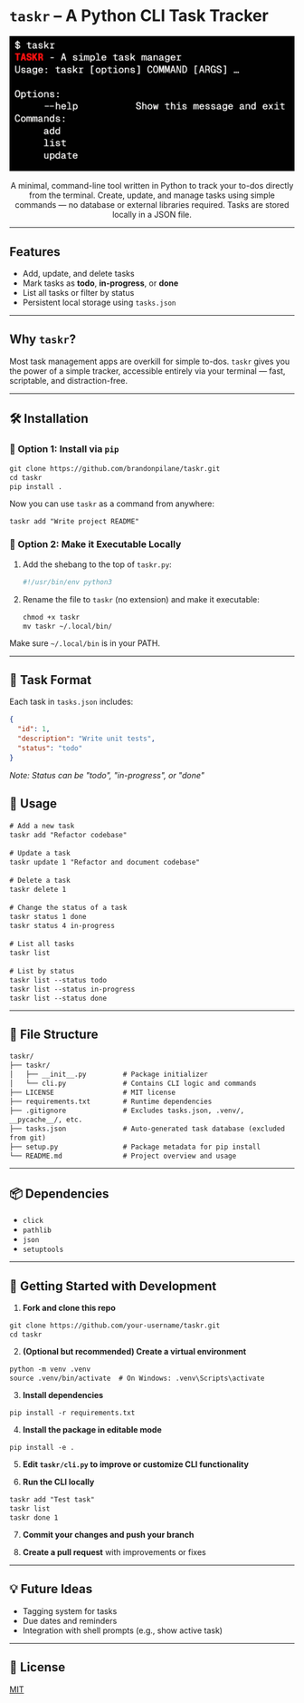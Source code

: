 # `taskr` – A Python CLI Task Tracker

<p align="center"> 
  <img src="./assets/demo.png" alt="taskr demo" width="600">
</p>

<p align="center">
   A minimal, command-line tool written in Python to track your to-dos directly from the terminal. Create, update, and manage tasks using simple commands — no database or external libraries required. Tasks are stored locally in a JSON file.
</p>
<!--
<p align="center">
   <a href="https://github.com/brandonpilane/taskr">
      <img src="https://img.shields.io/badge/license-MIT-blue.svg" alt="License: MIT">
   </a>
   <a href="https://github.com/brandonpilane/taskr/issues">
      <img src="https://img.shields.io/github/issues/brandonpilane/taskr.svg" alt="Issues">
   </a>
   <a href="https://github.com/brandonpilane/taskr/pulls">
      <img src="https://img.shields.io/github/issues-pr/brandonpilane/taskr.svg" alt="Pull Requests">
   </a>
   <a href="https://github.com/brandonpilane/taskr/stargazers">
      <img src="https://img.shields.io/github/stars/brandonpilane/taskr.svg?style=social&label=Star" alt="Stars">
   </a>
   <a href="https://twitter.com/intent/tweet?text=Check%20out%20taskr%20by%20%40brandonpilane%20https%3A%2F%2Fgithub.com%2Fbrandonpilane%2Ftaskr%20%F0%9F%91%8D">
      <img src="https://img.shields.io/twitter/url/https/github.com/brandonpilane/taskr.svg?style=social" alt="Tweet">
   </a>
</p>
-->

---

## Features

- Add, update, and delete tasks
- Mark tasks as **todo**, **in-progress**, or **done**
- List all tasks or filter by status
- Persistent local storage using `tasks.json`

---

## Why `taskr`?

Most task management apps are overkill for simple to-dos. `taskr` gives you the power of a simple tracker, accessible entirely via your terminal — fast, scriptable, and distraction-free.

---

## 🛠 Installation

### 🔹 Option 1: Install via `pip`

```shell
git clone https://github.com/brandonpilane/taskr.git
cd taskr
pip install .
```

Now you can use `taskr` as a command from anywhere:

```shell
taskr add "Write project README"
```

### 🔹 Option 2: Make it Executable Locally

1. Add the shebang to the top of `taskr.py`:

   ```python
   #!/usr/bin/env python3
   ```

2. Rename the file to `taskr` (no extension) and make it executable:

   ```shell
   chmod +x taskr
   mv taskr ~/.local/bin/
   ```

Make sure `~/.local/bin` is in your PATH.

---

## 🧾 Task Format

Each task in `tasks.json` includes:

```json
{
  "id": 1,
  "description": "Write unit tests",
  "status": "todo"
}
```

_Note: Status can be "todo", "in-progress", or "done"_

## 🧪 Usage

```shell
# Add a new task
taskr add "Refactor codebase"

# Update a task
taskr update 1 "Refactor and document codebase"

# Delete a task
taskr delete 1

# Change the status of a task
taskr status 1 done
taskr status 4 in-progress

# List all tasks
taskr list

# List by status
taskr list --status todo
taskr list --status in-progress
taskr list --status done
```

---

## 📂 File Structure

```
taskr/
├── taskr/
│   ├── __init__.py         # Package initializer
│   └── cli.py              # Contains CLI logic and commands
├── LICENSE                 # MIT license
├── requirements.txt        # Runtime dependencies
├── .gitignore              # Excludes tasks.json, .venv/, __pycache__/, etc.
├── tasks.json              # Auto-generated task database (excluded from git)
├── setup.py                # Package metadata for pip install
└── README.md               # Project overview and usage
```

---

## 📦 Dependencies

- `click`
- `pathlib`
- `json`
- `setuptools`

---

## 🧠 Getting Started with Development

1. **Fork and clone this repo**

```shell
git clone https://github.com/your-username/taskr.git
cd taskr
```

2. **(Optional but recommended) Create a virtual environment**

```shell
python -m venv .venv
source .venv/bin/activate  # On Windows: .venv\Scripts\activate
```

3. **Install dependencies**

```shell
pip install -r requirements.txt
```

4. **Install the package in editable mode**

```shell
pip install -e .
```

5. **Edit `taskr/cli.py` to improve or customize CLI functionality**

6. **Run the CLI locally**

```shell
taskr add "Test task"
taskr list
taskr done 1
```

7. **Commit your changes and push your branch**

8. **Create a pull request** with improvements or fixes

---

## 💡 Future Ideas

- Tagging system for tasks
- Due dates and reminders
- Integration with shell prompts (e.g., show active task)

---

## 📄 License

[MIT](./LICENSE)

